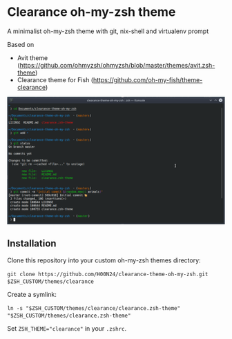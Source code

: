 # Clearance oh-my-zsh theme

A minimalist oh-my-zsh theme with git, nix-shell and virtualenv prompt

Based on 
* Avit theme (https://github.com/ohmyzsh/ohmyzsh/blob/master/themes/avit.zsh-theme) 
* Clearance theme for Fish (https://github.com/oh-my-fish/theme-clearance)

![theme-preview](theme-preview.png)
## Installation

Clone this repository into your custom oh-my-zsh themes directory:

`git clone https://github.com/H00N24/clearance-theme-oh-my-zsh.git $ZSH_CUSTOM/themes/clearance`

Create a symlink:

`ln -s "$ZSH_CUSTOM/themes/clearance/clearance.zsh-theme" "$ZSH_CUSTOM/themes/clearance.zsh-theme"`

Set `ZSH_THEME="clearance"` in your `.zshrc`.

